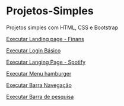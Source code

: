 # Projetos-Simples
 Projetos simples com HTML, CSS e Bootstrap


<a href="https://gustavomonteiro95.github.io/Projetos-Simples/Finans_Bootstrap 4/index.html" target="_blank">Executar Landing page - Finans</a>

<a href="https://gustavomonteiro95.github.io/Projetos-Simples/Login-Basico/login.html" target="_blank">Executar Login Básico</a>

<a href="https://gustavomonteiro95.github.io/Projetos-Simples/projeto-inicial-spotify/index.html" target="_blank">Executar Langing Page - Spotify</a>

<a href="https://gustavomonteiro95.github.io/Projetos-Simples/Hamburger Menu/hamburger.html" target="_blank">Executar Menu hamburger</a>

<a href="https://gustavomonteiro95.github.io/Projetos-Simples/Navegacao/navigation.html" target="_blank">Executar Barra Navegação</a>

<a href="https://gustavomonteiro95.github.io/Projetos-Simples/Simple Search Bar/search.html" target="_blank">Executar Barra de pesquisa</a>